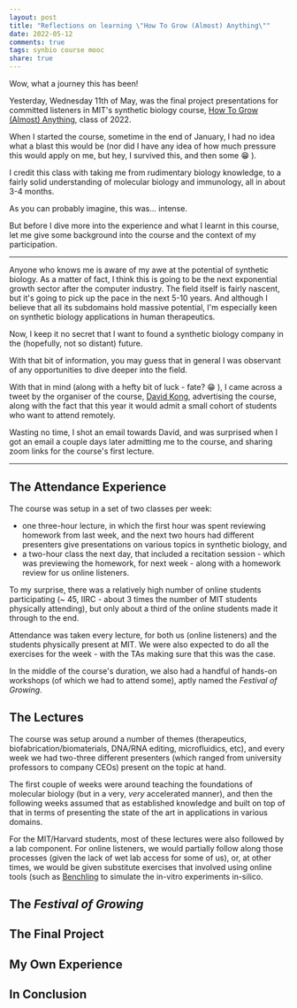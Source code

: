 ```yaml
---
layout: post
title: "Reflections on learning \"How To Grow (Almost) Anything\""
date: 2022-05-12
comments: true
tags: synbio course mooc
share: true
---
```


Wow, what a journey this has been!

Yesterday, Wednesday 11th of May, was the final project presentations for committed
listeners in MIT's synthetic biology course,
[How To Grow (Almost) Anything](https://htgaa2022.notion.site/htgaa2022/HTGAA-2022-d39e5560ad83483ab87d415f085b60c6),
class of 2022.

When I started the course, sometime in the end of January, I had no idea what a blast
this would be (nor did I have any idea of how much pressure this would apply on me, but
hey, I survived this, and then some 😁 ).

I credit this class with taking me from rudimentary biology knowledge, to a fairly solid
understanding of molecular biology and immunology, all in about 3-4 months.

As you can probably imagine, this was... intense.

But before I dive more into the experience and what I learnt in this course, let me
give some background into the course and the context of my participation.

---

Anyone who knows me is aware of my awe at the potential of synthetic biology. As a
matter of fact, I think this is going to be the next exponential growth sector after
the computer industry. The field itself is fairly nascent, but it's going to pick
up the pace in the next 5-10 years. And although I believe that all its subdomains
hold massive potential, I'm especially keen on synthetic biology applications in
human therapeutics.

Now, I keep it no secret that I want to found a synthetic biology company in the
(hopefully, not so distant) future.

With that bit of information, you may guess that in general I was observant
of any opportunities to dive deeper into the field.

With that in mind (along with a hefty bit of luck - fate? 😁 ), I came across a
tweet by the organiser of the course, [David Kong](https://twitter.com/davidsunkong),
advertising the course, along with the fact that this year it would admit a small
cohort of students who want to attend remotely.

Wasting no time, I shot an email towards David, and was surprised when I got an
email a couple days later admitting me to the course, and sharing zoom links for
the course's first lecture.

---

## The Attendance Experience

The course was setup in a set of two classes per week:

* one three-hour lecture, in which the first hour was spent reviewing homework
  from last week, and the next two hours had different presenters give presentations
  on various topics in synthetic biology, and
* a two-hour class the next day, that included a recitation session - which was
  previewing the homework, for next week - along with a homework review for
  us online listeners.

To my surprise, there was a relatively high number of online students participating
(~ 45, IIRC - about 3 times the number of MIT students physically attending), but
only about a third of the online students made it through to the end.

Attendance was taken every lecture, for both us (online listeners) and the
students physically present at MIT. We were also expected to do all the exercises
for the week - with the TAs making sure that this was the case.

In the middle of the course's duration, we also had a handful of hands-on workshops
(of which we had to attend some), aptly named the *Festival of Growing*.

## The Lectures

The course was setup around a number of themes (therapeutics, biofabrication/biomaterials,
DNA/RNA editing, microfluidics, etc), and every week we had two-three different presenters
(which ranged from university professors to company CEOs) present on the topic at hand.

The first couple of weeks were around teaching the foundations of molecular biology
(but in a very, *very* accelerated manner), and then the following weeks assumed that
as established knowledge and built on top of that in terms of presenting the state of
the art in applications in various domains.

For the MIT/Harvard students, most of these lectures were also followed by a lab
component. For online listeners, we would partially follow along those processes (given
the lack of wet lab access for some of us), or, at other times, we would be given
substitute exercises that involved using online tools (such as [Benchling](https://www.benchling.com/)
to simulate the in-vitro experiments in-silico.

## The *Festival of Growing*

## The Final Project

## My Own Experience

## In Conclusion
